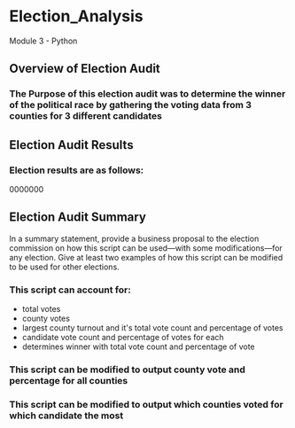 # Election_Analysis
Module 3 - Python

## Overview of Election Audit

### The Purpose of this election audit was to determine the winner of the political race by gathering the voting data from 3 counties for 3 different candidates

## Election Audit Results

### Election results are as follows:

0000000

## Election Audit Summary

In a summary statement, provide a business proposal to the election commission on how this script can be used—with some modifications—for any election. Give at least two examples of how this script can be modified to be used for other elections.

### This script can account for:
 - total votes
 - county votes
 - largest county turnout and it's total vote count and percentage of votes
 - candidate vote count and percentage of votes for each
 - determines winner with total vote count and percentage of vote

### This script can be modified to output county vote and percentage for all counties
### This script can be modified to output which counties voted for which candidate the most
